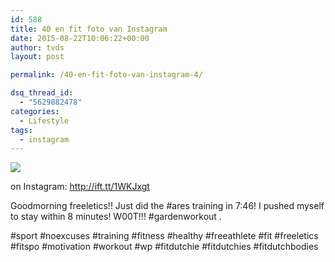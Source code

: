 ```yaml
---
id: 588
title: 40 en fit foto van Instagram
date: 2015-08-22T10:06:22+00:00
author: tvds
layout: post

permalink: /40-en-fit-foto-van-instagram-4/

dsq_thread_id:
  - "5629882478"
categories:
  - Lifestyle
tags:
  - instagram
---
```

<img src="http://ift.tt/1U6b73v" style="" />
  
on Instagram: <http://ift.tt/1WKJxgt>
  
Goodmorning freeletics!! Just did the #ares training in 7:46! I pushed myself to stay within 8 minutes! W00T!!! #gardenworkout .
  
#sport #noexcuses #training #fitness #healthy #freeathlete #fit #freeletics #fitspo #motivation #workout #wp #fitdutchie #fitdutchies #fitdutchbodies